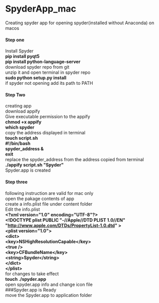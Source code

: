 # SpyderApp_mac
Creating spyder app for opening spyder(installed without Anaconda) on macos

#### Step one
Install Spyder<br>
<b>pip install pyqt5<br>
pip install python-language-server</b><br>
download spyder repo from git<br>
unzip it and open terminal in spyder repo<br>
<b>sudo python setup.py install</b><br>
if spyder not opening add its path to PATH

#### Step Two
creating app<br>
download appify<br>
Give executable permission to the appify<br>
<b>chmod +x appify</b><br>
<b>which spyder</b><br>
copy the address displayed in terminal<br>
<b>touch script.sh</b><br>
<b>#!/bin/bash<br>spyder_address &<br>exit</b><br>
replace the spyder_address from the address copied from terminal<br>
<b>./appify script.sh "Spyder"</b><br>
Spyder.app is created

#### Step three
following instruction are valid for mac only<br>
open the pakage contents of app<br>
create a info.plist file under content folder<br>
Edit the info.plist<br>
<b>\<?xml version="1.0" encoding="UTF-8"?\><br>
\<!DOCTYPE plist PUBLIC "-//Apple//DTD PLIST 1.0//EN" "http://www.apple.com/DTDs/PropertyList-1.0.dtd" \><br>
\<plist version="1.0"\><br>
    \<dict\><br>
        \<key\>NSHighResolutionCapable\</key\><br>
        \<true /\><br>
        \<key\>CFBundleName\</key\><br>
        \<string\>Spyder\</string\><br>
    \</dict\><br>
\</plist\></b><br>
for changes to take effect<br>
<b>touch ./spyder.app</b><br>
open spyder.app info and change icon file<br>
###Spyder.app is Ready<br>
move the Spyder.app to application folder<br><br>
